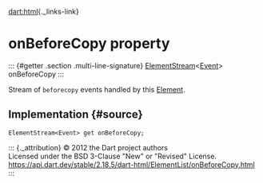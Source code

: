 [dart:html](../../dart-html/dart-html-library){._links-link}

onBeforeCopy property
=====================

::: {#getter .section .multi-line-signature}
[ElementStream](../elementstream-class)\<[Event](../event-class)\>
onBeforeCopy
:::

Stream of `beforecopy` events handled by this
[Element](../element-class).

Implementation {#source}
--------------

``` {.language-dart data-language="dart"}
ElementStream<Event> get onBeforeCopy;
```

::: {._attribution}
© 2012 the Dart project authors\
Licensed under the BSD 3-Clause \"New\" or \"Revised\" License.\
<https://api.dart.dev/stable/2.18.5/dart-html/ElementList/onBeforeCopy.html>
:::
